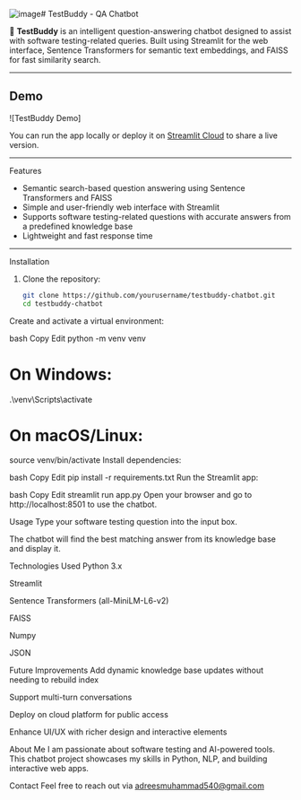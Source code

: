 ![image](https://github.com/user-attachments/assets/11fe77bf-6a74-4f4d-8628-01a459b37a4a)# TestBuddy - QA Chatbot

🧪 **TestBuddy** is an intelligent question-answering chatbot designed to assist with software testing-related queries. Built using Streamlit for the web interface, Sentence Transformers for semantic text embeddings, and FAISS for fast similarity search.

---

## Demo

![TestBuddy Demo]  



You can run the app locally or deploy it on [Streamlit Cloud](https://streamlit.io/cloud) to share a live version.

---

Features

- Semantic search-based question answering using Sentence Transformers and FAISS
- Simple and user-friendly web interface with Streamlit
- Supports software testing-related questions with accurate answers from a predefined knowledge base
- Lightweight and fast response time

---

 Installation

1. Clone the repository:

   ```bash
   git clone https://github.com/yourusername/testbuddy-chatbot.git
   cd testbuddy-chatbot
Create and activate a virtual environment:

bash
Copy
Edit
python -m venv venv
# On Windows:
.\venv\Scripts\activate
# On macOS/Linux:
source venv/bin/activate
Install dependencies:

bash
Copy
Edit
pip install -r requirements.txt
Run the Streamlit app:

bash
Copy
Edit
streamlit run app.py
Open your browser and go to http://localhost:8501 to use the chatbot.

Usage
Type your software testing question into the input box.

The chatbot will find the best matching answer from its knowledge base and display it.


Technologies Used
Python 3.x

Streamlit

Sentence Transformers (all-MiniLM-L6-v2)

FAISS

Numpy

JSON

Future Improvements
Add dynamic knowledge base updates without needing to rebuild index

Support multi-turn conversations

Deploy on cloud platform for public access

Enhance UI/UX with richer design and interactive elements

About Me
I am passionate about software testing and AI-powered tools. This chatbot project showcases my skills in Python, NLP, and building interactive web apps.

Contact
Feel free to reach out via adreesmuhammad540@gmail.com


